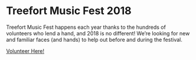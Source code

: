 # Treefort Music Fest 2018

Treefort Music Fest happens each year thanks to the hundreds of volunteers who lend a hand, and 2018 is no different! We’re looking for new and familiar faces (and hands) to help out before and during the festival.

[Volunteer Here!](https://www.treefortmusicfest.com/get-involved/volunteer/)
